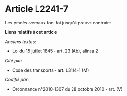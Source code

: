 # Article L2241-7

Les procès-verbaux font foi jusqu'à preuve contraire.

**Liens relatifs à cet article**

_Anciens textes_:

  - Loi du 15 juillet 1845 - art. 23 (Ab), alinéa 2

_Cité par_:

  - Code des transports - art. L3114-1 (M)

_Codifié par_:

  - Ordonnance n°2010-1307 du 28 octobre 2010 - art. (V)

